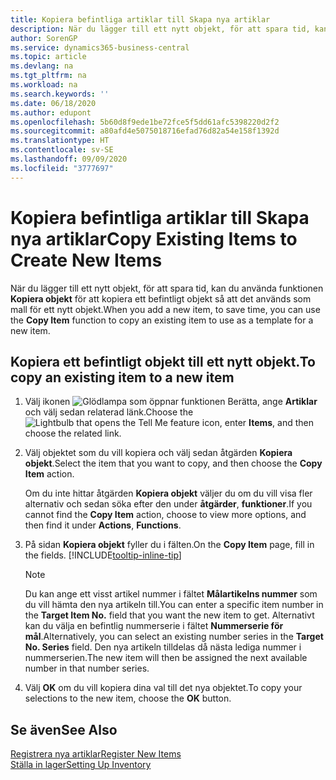 ```yaml
---
title: Kopiera befintliga artiklar till Skapa nya artiklar
description: När du lägger till ett nytt objekt, för att spara tid, kan du använda funktionen Kopiera objekt för att kopiera ett befintligt objekt så att det används som mall för ett nytt objekt.
author: SorenGP
ms.service: dynamics365-business-central
ms.topic: article
ms.devlang: na
ms.tgt_pltfrm: na
ms.workload: na
ms.search.keywords: ''
ms.date: 06/18/2020
ms.author: edupont
ms.openlocfilehash: 5b60d8f9ede1be72fce5f5dd61afc5398220d2f2
ms.sourcegitcommit: a80afd4e5075018716efad76d82a54e158f1392d
ms.translationtype: HT
ms.contentlocale: sv-SE
ms.lasthandoff: 09/09/2020
ms.locfileid: "3777697"
---
```

# <a name="copy-existing-items-to-create-new-items"></a><span data-ttu-id="8de58-103">Kopiera befintliga artiklar till Skapa nya artiklar</span><span class="sxs-lookup"><span data-stu-id="8de58-103">Copy Existing Items to Create New Items</span></span>

<span data-ttu-id="8de58-104">När du lägger till ett nytt objekt, för att spara tid, kan du använda funktionen **Kopiera objekt** för att kopiera ett befintligt objekt så att det används som mall för ett nytt objekt.</span><span class="sxs-lookup"><span data-stu-id="8de58-104">When you add a new item, to save time, you can use the **Copy Item** function to copy an existing item to use as a template for a new item.</span></span>  

## <a name="to-copy-an-existing-item-to-a-new-item"></a><span data-ttu-id="8de58-105">Kopiera ett befintligt objekt till ett nytt objekt.</span><span class="sxs-lookup"><span data-stu-id="8de58-105">To copy an existing item to a new item</span></span>

1. <span data-ttu-id="8de58-106">Välj ikonen ![Glödlampa som öppnar funktionen Berätta](media/ui-search/search_small.png "Berätta vad du vill göra"), ange **Artiklar** och välj sedan relaterad länk.</span><span class="sxs-lookup"><span data-stu-id="8de58-106">Choose the ![Lightbulb that opens the Tell Me feature](media/ui-search/search_small.png "Tell me what you want to do") icon, enter **Items**, and then choose the related link.</span></span>  
2. <span data-ttu-id="8de58-107">Välj objektet som du vill kopiera och välj sedan åtgärden **Kopiera objekt**.</span><span class="sxs-lookup"><span data-stu-id="8de58-107">Select the item that you want to copy, and then choose the **Copy Item** action.</span></span>  

    <span data-ttu-id="8de58-108">Om du inte hittar åtgärden **Kopiera objekt** väljer du om du vill visa fler alternativ och sedan söka efter den under **åtgärder**, **funktioner**.</span><span class="sxs-lookup"><span data-stu-id="8de58-108">If you cannot find the **Copy Item** action, choose to view more options, and then find it under **Actions**, **Functions**.</span></span>  

3. <span data-ttu-id="8de58-109">På sidan **Kopiera objekt** fyller du i fälten.</span><span class="sxs-lookup"><span data-stu-id="8de58-109">On the **Copy Item** page, fill in the fields.</span></span> [!INCLUDE[tooltip-inline-tip](includes/tooltip-inline-tip_md.md)]

    > [!NOTE]  
    > <span data-ttu-id="8de58-110">Du kan ange ett visst artikel nummer i fältet **Målartikelns nummer** som du vill hämta den nya artikeln till.</span><span class="sxs-lookup"><span data-stu-id="8de58-110">You can enter a specific item number in the **Target Item No.** field that you want the new item to get.</span></span> <span data-ttu-id="8de58-111">Alternativt kan du välja en befintlig nummerserie i fältet **Nummerserie för mål**.</span><span class="sxs-lookup"><span data-stu-id="8de58-111">Alternatively, you can select an existing number series in the **Target No. Series** field.</span></span> <span data-ttu-id="8de58-112">Den nya artikeln tilldelas då nästa lediga nummer i nummerserien.</span><span class="sxs-lookup"><span data-stu-id="8de58-112">The new item will then be assigned the next available number in that number series.</span></span>  

4. <span data-ttu-id="8de58-113">Välj **OK** om du vill kopiera dina val till det nya objektet.</span><span class="sxs-lookup"><span data-stu-id="8de58-113">To copy your selections to the new item, choose the **OK** button.</span></span>  

## <a name="see-also"></a><span data-ttu-id="8de58-114">Se även</span><span class="sxs-lookup"><span data-stu-id="8de58-114">See Also</span></span>

[<span data-ttu-id="8de58-115">Registrera nya artiklar</span><span class="sxs-lookup"><span data-stu-id="8de58-115">Register New Items</span></span>](inventory-how-register-new-items.md)  
[<span data-ttu-id="8de58-116">Ställa in lager</span><span class="sxs-lookup"><span data-stu-id="8de58-116">Setting Up Inventory</span></span>](inventory-setup-inventory.md)  
